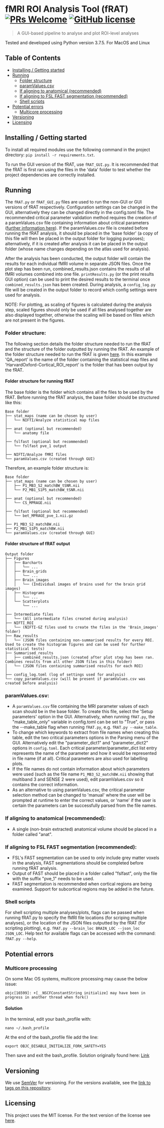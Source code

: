 # fMRI ROI Analysis Tool (fRAT) [![PRs Welcome](https://img.shields.io/badge/PRs-welcome-brightgreen.svg?style=flat-square)](http://makeapullrequest.com) [![GitHub license](https://img.shields.io/badge/license-MIT-blue.svg?style=flat-square)](https://github.com/elliohow/fMRI_ROI_Analysis_Tool/blob/master/LICENSE)
> A GUI-based pipeline to analyse and plot ROI-level analyses

Tested and developed using Python version 3.7.5. For MacOS and Linux

## Table of Contents
<!--ts-->
* [Installing / Getting started](#installing---getting-started)
* [Running](#running)
  * [Folder structure](#folder-structure)
  * [paramValues.csv](#paramvaluescsv)
  * [If aligning to anatomical (recommended)](#if-aligning-to-anatomical-recommended)
  * [If aligning to FSL FAST segmentation (recommended)](#if-aligning-to-fsl-fast-segmentation-recommended)
  * [Shell scripts](#shell-scripts)
* [Potential errors](#potential-errors)
  * [Multicore processing](#multicore-processing)
* [Versioning](#versioning)
* [Licensing](#licensing)
<!--te-->


## Installing / Getting started
To install all required modules use the following command in the project directory: `pip install -r requirements.txt`.

To run the GUI version of the fRAT, use `fRAT_GUI.py`. It is recommended that the fRAT is first ran using the files in 
the 'data' folder to test whether the project dependencies are correctly installed.

## Running
The `fRAT.py` or `fRAT_GUI.py` files are used to run the non-GUI or GUI versions of fRAT respectively. Configuration 
settings can be changed in the GUI, alternatively they can be changed directly in the config.toml file. 
The recommended critical parameter validation method requires the creation of a paramValues.csv file containing 
information about critical parameters ([further information here](#paramvaluescsv)). If the paramValues.csv file is 
created before running the fRAT analysis, it should be placed in the 'base folder' (a copy of this file will then be 
placed in  the output folder for logging purposes); alternatively, if it is created after analysis it can be placed in 
the output folder (whose name changes depending on the atlas used for analysis).

After the analysis has been conducted, the output folder will contain the results for each individual fMRI volume in 
separate JSON files. 
Once the plot step has been run, combined_results.json contains the results of all fMRI volumes combined into one file.
`printResults.py` (or the print results GUI option) can be used to print the desired results to the terminal once
`combined_results.json` has been created. 
During analysis, a `config_log.py` file will be created in the output folder to record which config settings were used 
for analysis.

NOTE: For plotting, as scaling of figures is calculated during the analysis step, scaled figures should only be used if 
all files analysed together are also displayed together, otherwise the scaling will be based on files which are not 
present in the figures.

### Folder structure:
The following section details the folder structure needed to run the fRAT and the structure of the folder outputted by 
running the fRAT. An example of the folder structure needed to run the fRAT is given
[here](https://github.com/elliohow/fMRI_ROI_Analysis_Tool/tree/master/data). In this example 'QA_report' is the name of
the folder containing the statistical map files and 'HarvardOxford-Cortical_ROI_report' is the folder that has been
output by the fRAT.

#### Folder structure for running fRAT
The base folder is the folder which contains all the files to be used by the fRAT. Before running the fRAT analysis,
the base folder should be structured like this:
```
Base folder
├── stat_maps (name can be chosen by user)
│   └── NIFTI/Analyze statistical map files
│
├── anat (optional but recommended)
│   └── anatomy file
│
├── fslfast (optional but recommended)
│   └── fslfast pve_1 output
│
├── NIFTI/Analyze fMRI files
└── paramValues.csv (created through GUI)
```

Therefore, an example folder structure is:
```
Base folder
├── stat_maps (name can be chosen by user)
│   ├── P1_MB3_S2_matchBW_tSNR.nii
│   └── P2_MB1_S1P5_matchBW_tSNR.nii
│
├── anat (optional but recommended)
│   └── CS_MPRAGE.nii
│
├── fslfast (optional but recommended)
│   └── bet_MPRAGE_pve_1.nii.gz
│
├── P1_MB3_S2_matchBW.nii
├── P2_MB1_S1P5_matchBW.nii
└── paramValues.csv (created through GUI)
```

#### Folder structure of fRAT output
```
Output folder
├── Figures
│   ├── Barcharts
│   │   └── ...
│   ├── Brain_grids
│   │   └── ...
│   ├── Brain_images
│   │   └── (Individual images of brains used for the brain grid images)
│   ├── Histograms
│   │   └── ...
│   └── Scatterplots
│       └── ...
│
├── Intermediate files
│   └── (All intermediate files created during analysis)
├── NIFTI_ROI
│   └── (NIFTI-GZ files used to create the files in the 'Brain_images' folder)
├── Raw_results
│   └── (JSON files containing non-summarised results for every ROI. Used to create the histogram figures and can be used for further statistical tests)
├── Summarised_results
│   ├── combined_results.json (created after plot step has been ran. Combines results from all other JSON files in this folder)
│   └── (JSON files containing summarised results for each ROI)
│
├── config_log.toml (log of settings used for analysis)
└── copy_paramValues.csv (will be present if paramValues.csv was created before analysis)
```

### paramValues.csv:
* A `paramValues.csv` file containing the MRI parameter values of each scan should be in the base folder. To create this
  file, select the 'Setup parameters' option in the GUI. Alternatively, when running `fRAT.py`, the "make_table_only"
  variable in config.toml can be set to "True", or pass the --make_table flag when running `fRAT.py`, e.g.
  `fRAT.py --make_table`.
* To change which keywords to extract from file names when creating this table, edit the two critical parameters
  options in the Parsing menu of the GUI. Alternatively edit the "parameter_dict1" and "parameter_dict2" options in
  `config.toml`. Each critical parameter/parameter_dict list entry represents the name of the parameter and how it would
  be represented in file name (if at all). Critical parameters are also used for labelling plots.
* If the file names do not contain information about which parameters were used (such as the file name
  `P1_MB3_S2_matchBW.nii` showing that multiband 3 and SENSE 2 were used), edit paramValues.csv so it contains the correct
  information.
* As an alternative to using paramValues.csv, the critical parameter selection method can be changed to 'manual' where
  the user will be prompted at runtime to enter the correct values, or 'name' if the user is certain the parameters can
  be successfully parsed from the file names.

### If aligning to anatomical (recommended):
* A single (non-brain extracted) anatomical volume should be placed in a folder called "anat".

### If aligning to FSL FAST segmentation (recommended):
* FSL's FAST segmentation can be used to only include grey matter voxels in the analysis, FAST segmentations should be
  completed before running fRAT analysis.
* Output of FAST should be placed in a folder called "fslfast", only the file with the suffix "pve_1" needs to be used.
* FAST segmentation is recommended when cortical regions are being examined. Support for subcortical regions may
  be added in the future.

### Shell scripts
For shell scripting multiple analyses/plots, flags can be passed when running fRAT.py to specify the fMRI file locations
(for scriping multiple analyses), or the location of the JSON files outputted by the fRAT (for scripting plotting),
e.g. `fRAT.py --brain_loc BRAIN_LOC --json_loc JSON_LOC`. Help text for available flags can be accessed with the
command: `fRAT.py --help`.

## Potential errors
### Multicore processing
On some Mac OS systems, multicore processing may cause the below issue:

```objc[16599]: +[__NSCFConstantString initialize] may have been in progress in another thread when fork()```

#### Solution
In the terminal, edit your bash_profile with:

```nano ~/.bash_profile```

At the end of the bash_profile file add the line:

```export OBJC_DISABLE_INITIALIZE_FORK_SAFETY=YES```

Then save and exit the bash_profile. Solution originally found here: 
[Link](https://stackoverflow.com/questions/50168647/multiprocessing-causes-python-to-crash-and-gives-an-error-may-have-been-in-progr)

## Versioning
We use [SemVer](http://semver.org/) for versioning. For the versions available, see the 
[link to tags on this repository](https://github.com/elliohow/fMRI_ROI_Analysis_Tool/tags).

## Licensing
This project uses the MIT license. For the text version of the license see 
[here](https://github.com/elliohow/fMRI_ROI_Analysis_Tool/blob/master/LICENSE).
